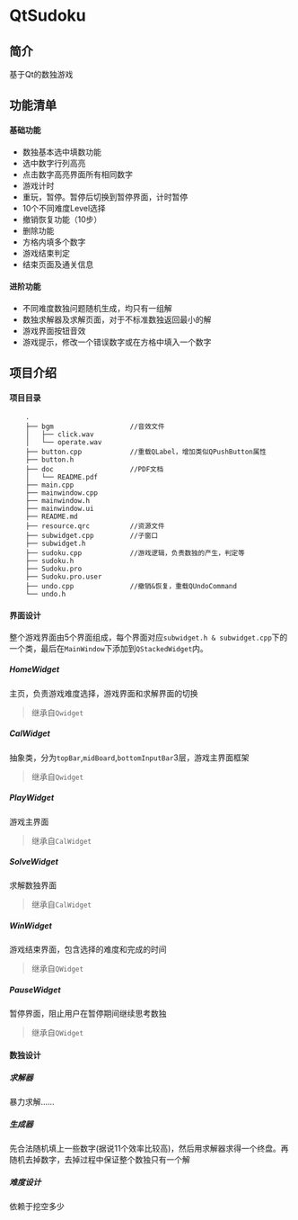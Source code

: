 # QtSudoku

## 简介

基于Qt的数独游戏

## 功能清单

#### 基础功能

-   数独基本选中填数功能
-   选中数字行列高亮
-   点击数字高亮界面所有相同数字
-   游戏计时
-   重玩，暂停。暂停后切换到暂停界面，计时暂停
-   10个不同难度Level选择
-   撤销恢复功能（10步）
-   删除功能
-   方格内填多个数字
-   游戏结束判定
-   结束页面及通关信息

#### 进阶功能

-   不同难度数独问题随机生成，均只有一组解
-   数独求解器及求解页面，对于不标准数独返回最小的解
-   游戏界面按钮音效
-   游戏提示，修改一个错误数字或在方格中填入一个数字

## 项目介绍

#### 项目目录

    	.
    	├── bgm                   //音效文件
    	│   ├── click.wav
    	│   └── operate.wav
    	├── button.cpp            //重载QLabel，增加类似QPushButton属性
    	├── button.h
		├── doc                   //PDF文档
    	│   └── README.pdf
    	├── main.cpp
    	├── mainwindow.cpp
    	├── mainwindow.h
    	├── mainwindow.ui
    	├── README.md
    	├── resource.qrc          //资源文件
    	├── subwidget.cpp         //子窗口
    	├── subwidget.h
    	├── sudoku.cpp            //游戏逻辑，负责数独的产生，判定等
    	├── sudoku.h
    	├── Sudoku.pro
    	├── Sudoku.pro.user
    	├── undo.cpp              //撤销&恢复，重载QUndoCommand
    	└── undo.h

#### 界面设计

整个游戏界面由5个界面组成，每个界面对应`subwidget.h & subwidget.cpp`下的一个类，最后在`MainWindow`下添加到`QStackedWidget`内。

##### HomeWidget

主页，负责游戏难度选择，游戏界面和求解界面的切换

> 继承自`Qwidget`

##### CalWidget

抽象类，分为`topBar`,`midBoard`,`bottomInputBar`3层，游戏主界面框架

> 继承自`Qwidget`

##### PlayWidget

游戏主界面

> 继承自`CalWidget`

##### SolveWidget

求解数独界面

> 继承自`CalWidget`

##### WinWidget

游戏结束界面，包含选择的难度和完成的时间

> 继承自`QWidget`

##### PauseWidget

暂停界面，阻止用户在暂停期间继续思考数独

> 继承自`QWidget`

#### 数独设计

##### 求解器

暴力求解……

##### 生成器

先合法随机填上一些数字(据说11个效率比较高)，然后用求解器求得一个终盘。再随机去掉数字，去掉过程中保证整个数独只有一个解

##### 难度设计

依赖于挖空多少
